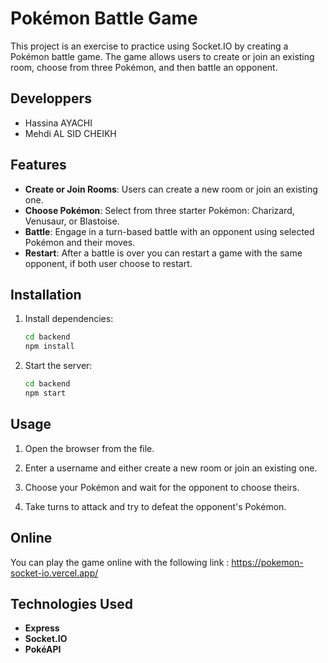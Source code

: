 # Pokémon Battle Game

This project is an exercise to practice using Socket.IO by creating a Pokémon battle game. The game allows users to create or join an existing room, choose from three Pokémon, and then battle an opponent.

## Developpers

- Hassina AYACHI
- Mehdi AL SID CHEIKH

## Features

- **Create or Join Rooms**: Users can create a new room or join an existing one.
- **Choose Pokémon**: Select from three starter Pokémon: Charizard, Venusaur, or Blastoise.
- **Battle**: Engage in a turn-based battle with an opponent using selected Pokémon and their moves.
- **Restart**: After a battle is over you can restart a game with the same opponent, if both user choose to restart.

## Installation

1. Install dependencies:
    ```bash
    cd backend
    npm install
    ```

2. Start the server:
    ```bash
    cd backend
    npm start
    ```

## Usage

1. Open the browser from the file.

2. Enter a username and either create a new room or join an existing one.

3. Choose your Pokémon and wait for the opponent to choose theirs.

4. Take turns to attack and try to defeat the opponent's Pokémon.

## Online

You can play the game online with the following link : <a href="https://pokemon-socket-io.vercel.app/">https://pokemon-socket-io.vercel.app/</a>

## Technologies Used

- **Express**
- **Socket.IO**
- **PokéAPI**
